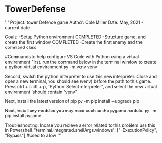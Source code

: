 # TowerDefense
'''
Project: tower Defence game
Author: Cole Miller
Date: May, 2021 - current date

Goals:
-Setup Python environment                                   COMPLETED
-Structure game, and create the first window                COMPLETED
-Create the first enemy and the command class


#Commands to help configure VS Code with Python using a virtual environment
First, run the command below in the terminal window to create a python virtual environment
py -m venv venv  

Second, switch the python interpreter to use this new interpreter. Close and open a new terminal, you should see (venv) before the path to this game.
Press ctrl + shift + p, "Python: Select interpreter", and select the new virtual environment (should contain "venv"

Next, install the latest version of pip
py -m pip install --upgrade pip

Next, install any modules you may need such as the pygame module.
py -m pip install pygame  


Troubleshooting:
Incase you recieve a error related to this problem use this in Powershell.
"terminal.integrated.shellArgs.windows": ["-ExecutionPolicy", "Bypass"]  #Used to allow 
'''